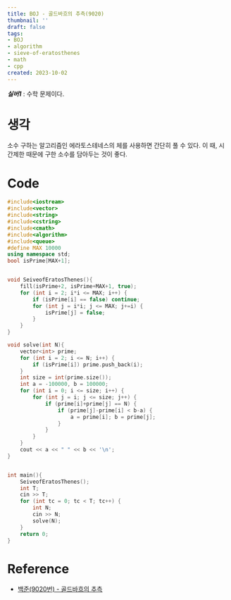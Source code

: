 ```yaml
---
title: BOJ - 골드바흐의 추측(9020)
thumbnail: ''
draft: false
tags:
- BOJ
- algorithm
- sieve-of-eratosthenes
- math
- cpp
created: 2023-10-02
---
```


***실버1*** : 수학 문제이다.

# 생각

소수 구하는 알고리즘인 에라토스테네스의 체를 사용하면 간단히 풀 수 있다. 이 때, 시간제한 때문에 구한 소수를 담아두는 것이 좋다.

# Code

````c++
#include<iostream>
#include<vector>
#include<string>
#include<cstring>
#include<cmath>
#include<algorithm>
#include<queue>
#define MAX 10000
using namespace std;
bool isPrime[MAX+1];


void SeiveofEratosThenes(){
    fill(isPrime+2, isPrime+MAX+1, true);
    for (int i = 2; i*i <= MAX; i++) {
        if (isPrime[i] == false) continue;
        for (int j = i*i; j <= MAX; j+=i) {
            isPrime[j] = false;
        }
    }
}

void solve(int N){
    vector<int> prime;
    for (int i = 2; i <= N; i++) {
        if (isPrime[i]) prime.push_back(i);
    }
    int size = int(prime.size());
    int a = -100000, b = 100000;
    for (int i = 0; i <= size; i++) {
        for (int j = i; j <= size; j++) {
            if (prime[i]+prime[j] == N) {
                if (prime[j]-prime[i] < b-a) {
                    a = prime[i]; b = prime[j];
                }
            }
        }
    }
    cout << a << " " << b << '\n';
}


int main(){
    SeiveofEratosThenes();
    int T;
    cin >> T;
    for (int tc = 0; tc < T; tc++) {
        int N;
        cin >> N;
        solve(N);
    }
    return 0;
}

````

# Reference

* [백준(9020번) - 골드바흐의 추측](https://www.acmicpc.net/problem/9020)
